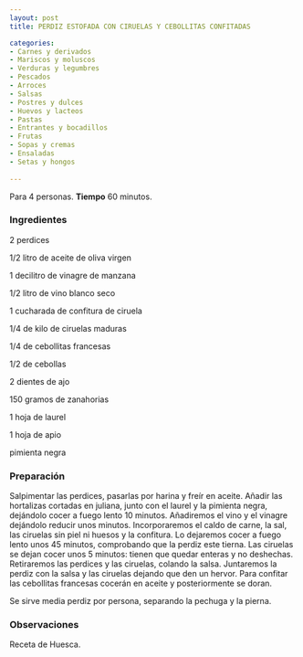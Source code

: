 ```yaml
---
layout: post
title: PERDIZ ESTOFADA CON CIRUELAS Y CEBOLLITAS CONFITADAS

categories:
- Carnes y derivados
- Mariscos y moluscos
- Verduras y legumbres
- Pescados
- Arroces
- Salsas
- Postres y dulces
- Huevos y lacteos
- Pastas
- Entrantes y bocadillos
- Frutas
- Sopas y cremas
- Ensaladas
- Setas y hongos
 
---
```

Para 4 personas.
<b>Tiempo</b> 60 minutos.

<h3>Ingredientes</h3>
2 perdices

1/2 litro de aceite de oliva virgen

1 decilitro de vinagre de manzana

1/2 litro de vino blanco seco

1 cucharada de confitura de ciruela

1/4 de kilo de ciruelas maduras

1/4 de cebollitas francesas

1/2 de cebollas

2 dientes de ajo

150 gramos de zanahorias

1 hoja de laurel

1 hoja de apio

pimienta negra

<h3>Preparación</h3>
Salpimentar las perdices, pasarlas por harina y freír en aceite. Añadir las hortalizas cortadas en juliana, junto con el laurel y la pimienta negra, dejándolo cocer a fuego lento 10 minutos. Añadiremos el vino y el vinagre dejándolo reducir unos minutos. Incorporaremos el caldo de carne, la sal, las ciruelas sin piel ni huesos y la confitura. Lo dejaremos cocer a fuego lento unos 45 minutos, comprobando que la perdiz este tierna. Las ciruelas se dejan cocer unos 5 minutos: tienen que quedar enteras y no deshechas. Retiraremos las perdices y las ciruelas, colando la salsa. Juntaremos la perdiz con la salsa y las ciruelas dejando que den un hervor. Para confitar las cebollitas francesas cocerán en aceite y posteriormente se doran.

Se sirve media perdiz por persona, separando la pechuga y la pierna.

<h3>Observaciones</h3>
Receta de Huesca.

